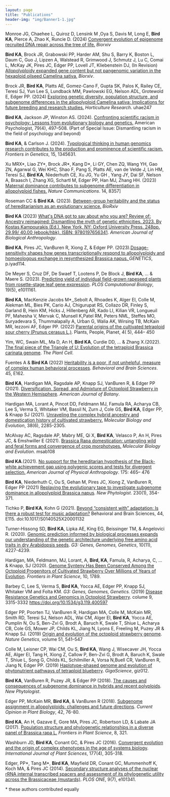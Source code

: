 ```yaml
---
layout: page
title: "Publications"
header-img: "img/Banner1-1.jpg"
---
```

Monroe JG, Chaehee L, Quiroz D, Lensink M ,Oya S, Davis M, Long E, **Bird KA**, Pierce A, Zhao K, Runcie D. (2024) [Convergent evolution of epigenome recruited DNA repair across the tree of life.](https://doi.org/10.1101/2024.10.15.618488) *Biorxiv*  

**Bird KA**, Brock JR, Grabowski PP, Harder AM, Shu S, Barry K, Boston L, Daum C, Guo J, Lipzen A, Walstead R, Grimwood J, Schmutz J, Lu C, Comai L, McKay JK, Pires JC, Edger PP, Lovell JT, Kliebenstein DJ, (In Revision) [Allopolyploidy expanded gene content but not pangenomic variation in the hexaploid oilseed Camelina sativa.](https://doi.org/10.1101/2024.08.13.607619) *Biorxiv*. 

Brock JR, **Bird KA**, Platts AE, Gomez-Cano F, Gupta SK, Palos K, Railey CE, Teresi SJ, Yun Lee S, Lundback MM, Pawlowski EG, Nelson ADL, Grotewold E, Edger PP. (2024) [Exploring genetic diversity, population structure, and subgenome differences in the allopolyploid Camelina sativa: Implications for future breeding and research studies.](https://doi.org/10.1093/hr/uhae247)  *Horticulture Research*. uhae247

**Bird KA**, Jackson JP, Winston AS. (2024). [Confronting scientific racism in psychology: Lessons from evolutionary biology and genetics.](https://psycnet.apa.org/doi/10.1037/amp0001228) American Psychologist, 79(4), 497–508. (Part of Special Issue: Dismantling racism in the field of psychology and beyond)

**Bird KA**, & Carlson J. (2024). [Typological thinking in human genomics research contributes to the production and prominence of scientific racism.](https://doi.org/10.3389/fgene.2024.1345631) *Frontiers in Genetics*, 15, 1345631.

Xu MRX\*, Liao ZY\*, Brock JR\*, Kang D\*, Li GY, Chen ZQ, Wang YH, Gao ZN, Agarwal G, Wei KHC, Shao F, Pang S, Platts AE, van de Velde J, Lin HM, Teresi SJ, **Bird KA**, Niederhuth CE, Xu JG, Yu GH , Yang JY, Dai SF, Nelson A, Braasch I, Zhang XG, Schartl M, Edger PP, Han MJ, Zhang HH. (2023) [Maternal dominance contributes to subgenome differentiation in allopolyploid fishes.](https://doi.org/10.1038/s41467-023-43740-y) *Nature Communications*. 14, 8357]

Roseman CC & **Bird KA**. (2023). [Between-group heritability and the status of hereditarianism as an evolutionary science.](https://doi.org/10.1101/2023.12.18.572247) *BioRxiv*

**Bird KA** (2023) [What's DNA got to say about who you are? Review of: Ancestry reimagined: Dismantling the myth of genetic ethnicities. 2023. By Kostas Kampourakis (Ed.), New York, NY: Oxford University Press. 248pp. 29.99/ 40.00 (ebook/hbk). ISBN: 9780197656341](https://doi.org/10.1002/ajpa.24813). *American Journal of Biological Anthropology*.

**Bird KA**, Pires JC, VanBuren R, Xiong Z, & Edger PP. (2023).[Dosage-sensitivity shapes how genes transcriptionally respond to allopolyploidy and homoeologous exchange in resynthesized Brassica napus. ](https://academic.oup.com/genetics/advance-article/doi/10.1093/genetics/iyad114/7203653) *GENETICS*, p.iyad114. 

De Meyer S, Cruz DF, De Swaef T, Lootens P, De Block J, **Bird KA**, ... & Maere S. (2023). [Predicting yield of individual field-grown rapeseed plants from rosette-stage leaf gene expression](https://journals.plos.org/ploscompbiol/article?id=10.1371/journal.pcbi.1011161). *PLOS Computational Biology*, 19(5), e1011161.

**Bird KA**, MacKenzie Jacobs M*,,Sebolt A, Rhoades K, Alger EI, Colle M, Alekman ML, Bies PK,  Cario AJ, Chigurupat RS, Collazo DR, Finley S, Garland B, Hein KM, Hicks J, Hillenberg AR, Kado LI, Kilian VR, Longueuil PF, Mahesha V, Mervak C, Munsell K,Patel RM, Peters NML, Steffes MO, Suryadevara S, Thummalapally A, Urban G, Walia AK, Wirsing TB, McKain MR, Iezzoni AF, Edger PP. (2022) [Parental origins of the cultivated tetraploid sour cherry (Prunus cerasus L.)](https://doi.org/10.1002/ppp3.10267). Plants, People, Planet, 4( 5), 444– 450 

Yim, WC, Swain ML, Ma D, An H, **Bird KA**, Curdie DD, ... & Zhang X.(2022). [The final piece of the Triangle of U: Evolution of the tetraploid Brassica carinata genome](https://doi.org/10.1093/plcell/koac249). *The Plant Cell*.

Fuentes A & **Bird KA** (2022) [Heritability is a poor, if not unhelpful, measure of complex human behavioral processes](https://doi.org/10.1017/S0140525X21001564).
*Behavioral and Brain Sciences*. 45, E162. 

**Bird KA**, Hardigan MA, Ragsdale AP, Knapp SJ, VanBuren R, & Edger PP (2021). [Diversification, Spread, and Admixture of Octoploid Strawberry in the Western Hemisphere](https://doi.org/10.1002/ajb2.1776). *American Journal of Botany*. 

Hardigan MA, Lorant A, Pincot DD, Feldmann MJ, Famula RA, Acharya CB, Lee S, Verma S, Whitaker VM, Bassil N, Zurn J, Cole GS, **Bird KA**, Edger PP, & Knapp SJ (2021). [Unraveling the complex hybrid ancestry and domestication history of cultivated strawberry.](https://doi.org/10.1093/molbev/msab024) *Molecular Biology and Evolution*, 38(6), 2285-2305.

McAlvay AC, Ragsdale AP, Mabry ME, Qi X, **Bird KA**, Velasco P, An H, Pires JC, & Emshwiller E (2021). [Brassica Rapa domestication: untangling wild and feral forms and convergence of crop morphotypes.](https://doi.org/10.1093/molbev/msab108) *Molecular Biology and Evolution*. msab108

**Bird KA**.(2021). [No support for the hereditarian hypothesis of the Black-white achievement gap using polygenic scores and tests for divergent selection.](https://doi.org/10.1002/ajpa.24216) *American Journal of Physical Anthropology*. 175: 465– 476

**Bird KA**, Niederhuth C, Ou S, Gehan M, Pires JC, Xiong Z, VanBuren R, Edger PP (2021) [Replaying the evolutionary tape to investigate subgenome dominance in allopolyploid Brassica napus](https://nph.onlinelibrary.wiley.com/doi/10.1111/nph.17137). *New Phytologist*. 230(1), 354-371.

Tichko P, **Bird KA**, Kohn G (2021). [Beyond “consistent with” adaptation: Is there a robust test for music adaptation?](https://www.cambridge.org/core/journals/behavioral-and-brain-sciences/article/beyond-consistent-with-adaptation-is-there-a-robust-test-for-music-adaptation/744A88E0A16328BA302FD0D2349C140E) Behavioral and Brain Sciences, 44, E115. doi:10.1017/S0140525X20001132 

Turner-Hissong SD, **Bird KA**, Lipka AE, King EG, Beissinger TM, & Angelovici R. (2020). [Genomic prediction informed by biological processes expands our understanding of the genetic architecture underlying free amino acid traits in dry Arabidopsis seeds](https://www.g3journal.org/content/10/11/4227.abstract). *G3: Genes, Genomes, Genetics*, 10(11), 4227-4239.

Hardigan, MA, Feldmann, MJ, Lorant, A, **Bird, KA**, Famula, R, Acharya, C, ... & Knapp, SJ (2020). [Genome Synteny Has Been Conserved Among the Octoploid Progenitors of Cultivated Strawberry Over Millions of Years of Evolution](https://www.frontiersin.org/articles/10.3389/fpls.2019.01789/full?&utm_source=Email_to_authors_&utm_medium=Email&utm_content=T1_11.5e1_author&utm_campaign...). *Frontiers in Plant Science*, 10, 1789.

Barbey C, Lee S, Verma S, **Bird KA**, Yocca AE, Edger PP, Knapp SJ, Whitaker VM and Folta KM.
*G3: Genes, Genomes, Genetics.* (2019) [Disease Resistance Genetics and Genomics in Octoploid Strawberry](https://www.g3journal.org/content/early/2019/08/16/g3.119.400597). colume 9, 3315-3332 https://doi.org/10.1534/g3.119.400597

Edger PP, Poorten TJ, VanBuren R, Hardigan MA, Colle M,  McKain MR, Smith RD,  Teresi SJ, Nelson ADL, Wai CM, Alger EI, **Bird KA**, Yocca AE, Pumplin N, Ou S, Ben-Zvi G, Brodt A, Baruch K, Swale T, Shiue L, Acharya CB,  Cole GS, Mower JP, Childs KL, Jiang N, Lyons E, Freeling M, Puzey JR & Knapp SJ.  (2019) [Origin and evolution of the octoploid strawberry genome](https://www.nature.com/articles/s41588-019-0356-4). *Nature Genetics*, volume 51, 541–547 

Colle M, Leisner CP, Wai CM, Ou S, **Bird KA**, Wang J, Wisecaver JH, Yocca AE, Alger EI, Tang H, Xiong Z, Callow P, Ben-Zvi G, Brodt A, Baruch K, Swale T, Shiue L,  Song G,  Childs KL, Schilmiller A, Vorsa N,Buell CR, VanBuren R, Jiang N, Edger PP. (2019) [Haplotype-phased genome and evolution of phytonutrient pathways of tetraploid blueberry](https://academic.oup.com/gigascience/advance-article/doi/10.1093/gigascience/giz012/5304886). *GigaScience*, giz012.

**Bird KA**, VanBuren R, Puzey JR, & Edger PP (2018). [The causes and consequences of subgenome dominance in hybrids and recent polyploids](https://nph.onlinelibrary.wiley.com/doi/abs/10.1111/nph.15256). *New Phytologist*.

Edger PP, McKain MR, **Bird KA**, & VanBuren R (2018). [Subgenome assignment in allopolyploids: challenges and future directions](https://www.sciencedirect.com/science/article/pii/S1369526617301310). *Current Opinion in Plant Biology*, 42, 76-80.

**Bird KA**, An H, Gazave E, Gore MA, Pires JC, Robertson LD, & Labate JA (2017). [Population structure and phylogenetic relationships in a diverse panel of Brassica rapa L.](https://www.frontiersin.org/articles/10.3389/fpls.2017.00321/full) *Frontiers in Plant Science*, 8, 321.

Washburn JD, **Bird KA**, Conant GC, & Pires JC (2016). [Convergent evolution and the origin of complex phenotypes in the age of systems biology](https://www.journals.uchicago.edu/doi/abs/10.1086/686009). *International Journal of Plant Sciences*, 177(4), 305-318.

Edger, PP\*, Tang M\*, **Bird KA**, Mayfield DR, Conant GC, Mummenhoff K, Koch MA, & Pires JC (2014). [Secondary structure analyses of the nuclear rRNA internal transcribed spacers and assessment of its phylogenetic utility across the Brassicaceae (mustards)](http://journals.plos.org/plosone/article?id=10.1371/journal.pone.0101341). *PLOS ONE*, 9(7), e101341.


\* these authors contributed equally
